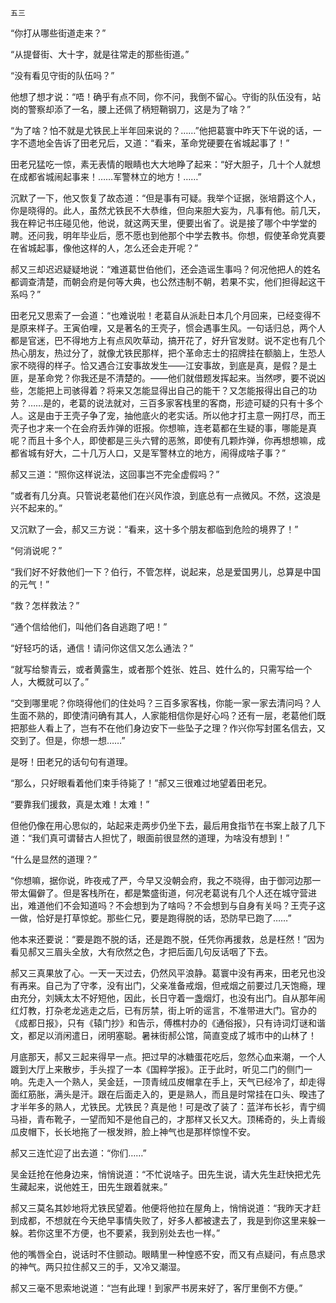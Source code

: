     五三 

   “你打从哪些街道走来？”

   “从提督街、大十字，就是往常走的那些街道。”

   “没有看见守街的队伍吗？”

   他想了想才说：“唔！确乎有点不同，你不问，我倒不留心。守街的队伍没有，站岗的警察却添了一名，腰上还佩了柄短鞘钢刀，这是为了啥？”

   “为了啥？怕不就是尤铁民上半年回来说的？……”他把葛寰中昨天下午说的话，一字不遗地全告诉了田老兄后，又道：“看来，革命党硬要在省城起事了！”

   田老兄猛吃一惊，素无表情的眼睛也大大地睁了起来：“好大胆子，几十个人就想在成都省城闹起事来！……军警林立的地方！……”

   沉默了一下，他又恢复了故态道：“但是事有可疑。我举个证据，张培爵这个人，你是晓得的。此人，虽然尤铁民不大恭维，但向来胆大妄为，凡事有他。前几天，我在粹记书庄碰见他，他说，就这两天里，便要出省了。说是接了哪个中学堂的聘。还问我，明年毕业后，愿不愿也到他那个中学去教书。你想，假使革命党真要在省城起事，像他这样的人，怎么还会走开呢？”

   郝又三却迟迟疑疑地说：“难道葛世伯他们，还会造谣生事吗？何况他把人的姓名都调查清楚，而朝会府是何等大典，也公然违制不朝，若果不实，他们担得起这干系吗？”

   田老兄又思索了一会道：“也难说啦！老葛自从派赴日本几个月回来，已经变得不是原来样子。王寅伯哩，又是著名的王壳子，惯会遇事生风。一句话归总，两个人都是官迷，巴不得地方上有点风吹草动，搞开花了，好升官发财。说不定也有几个热心朋友，热过分了，就像尤铁民那样，把个革命志士的招牌挂在额脑上，生恐人家不晓得的样子。恰又遇合江安事故发生——江安事故，到底是真，是假？是土匪，是革命党？你我还是不清楚的。——他们就借题发挥起来。当然啰，要不说凶些，怎能把上司骇得着？将来又怎能显得出自己的能干？又怎能报得出自己的功劳？……是的，老葛的说法就对，三百多家客栈里的客商，形迹可疑的只有十多个人。这是由于王壳子争了宠，抽他底火的老实话。所以他才打主意一网打尽，而王壳子也才来一个在会府丢炸弹的诳报。你想嘛，连老葛都在生疑的事，哪能是真呢？而且十多个人，即使都是三头六臂的恶煞，即使有几颗炸弹，你再想想嘛，成都省城有好大，二十几万人口，又是军警林立的地方，闹得成啥子事？”

   郝又三道：“照你这样说法，这回事岂不完全虚假吗？”

   “或者有几分真。只管说老葛他们在兴风作浪，到底总有一点微风。不然，这浪是兴不起来的。”

   又沉默了一会，郝又三方说：“看来，这十多个朋友都临到危险的境界了！”

   “何消说呢？”

   “我们好不好救他们一下？伯行，不管怎样，说起来，总是爱国男儿，总算是中国的元气！”

   “救？怎样救法？”

   “通个信给他们，叫他们各自逃跑了吧！”

   “好轻巧的话，通信！请问你这信又怎么通法？”

   “就写给黎青云，或者黄露生，或者那个姓张、姓吕、姓什么的，只需写给一个人，大概就可以了。”

   “交到哪里呢？你晓得他们的住处吗？三百多家客栈，你能一家一家去清问吗？人生面不熟的，即使清问确有其人，人家能相信你是好心吗？还有一层，老葛他们既把那些人看上了，岂有不在他们身边安下一些坠子之理？作兴你写封匿名信去，又交到了。但是，你想一想……”

   是呀！田老兄的话句句有道理。

   “那么，只好眼看着他们束手待毙了！”郝又三很难过地望着田老兄。

   “要靠我们援救，真是太难！太难！”

   但他仍像在用心思似的，站起来走两步仍坐下去，最后用食指节在书案上敲了几下道：“我们真可谓替古人担忧了，眼面前很显然的道理，为啥没有想到！”

   “什么是显然的道理？”

   “你想嘛，据你说，昨夜戒了严，今早又没朝会府，我之不晓得，由于御河边那一带太偏僻了。但是客栈所在，都是繁盛街道，何况老葛说有几个人还在城守营进出，难道他们不会知道吗？不会想到为了啥吗？不会想到与自身有关吗？王壳子这一做，恰好是打草惊蛇。那些仁兄，要是跑得脱的话，恐防早已跑了……”

   他本来还要说：“要是跑不脱的话，还是跑不脱，任凭你再援救，总是枉然！”因为看见郝又三眉头全放，大有欣然之色，才把后面几句反话咽了下去。

   郝又三真果放了心。一天一天过去，仍然风平浪静。葛寰中没有再来，田老兄也没有再来。自己为了守孝，没有出门，父亲准备戒烟，但戒烟之前要过几天饱瘾，理由充分，刘姨太太不好短他，因此，长日守着一盏烟灯，也没有出门。自从那年闹红灯教，打杂老龙逃走之后，已有厉禁，街上听的谣言，不准带进大门。官办的《成都日报》，只有《辕门抄》和告示，傅樵村办的《通俗报》，只有诗词灯谜和谐文，都足以消闲遣日，闭明塞聪。暑袜街郝公馆，简直变成了城市中的山林了！

   月底那天，郝又三起来得早一点。把过早的冰糖蛋花吃后，忽然心血来潮，一个人踱到大厅上来散步，手头捏了一本《国粹学报》。正于此时，听见二门的侧门一响。先走入一个熟人，吴金廷，一顶青绒瓜皮帽拿在手上，天气已经冷了，却走得面红筋胀，满头是汗。跟在后面走入的，更是熟人，而且是时常挂在口头、暌违了才半年多的熟人，尤铁民。尤铁民？真是他！可是改了装了：蓝洋布长衫，青宁绸马褂，青布靴子，一望而知不是他自己的，才那样又长又大。顶稀奇的，头上青缎瓜皮帽下，长长地拖了一根发辫，脸上神气也是那样惊惶不安。

   郝又三连忙迎了出去道：“你们……”

   吴金廷抢在他身边来，悄悄说道：“不忙说啥子。田先生说，请大先生赶快把尤先生藏起来，说他姓王，田先生跟着就来。”

   郝又三莫名其妙地将尤铁民望着。他便将他拉在屋角上，悄悄说道：“我昨天才赶到成都，不想就在今天绝早事情失败了，好多人都被逮去了，我是到你这里来躲一躲。若你这里不方便，也不要紧，我到别处去也一样。”

   他的嘴唇全白，说话时不住颤动。眼睛里一种惶惑不安，而又有点疑问，有点恳求的神气。两只拉住郝又三的手，又冷又潮湿。

   郝又三毫不思索地说道：“岂有此理！到家严书房来好了，客厅里倒不方便。”

